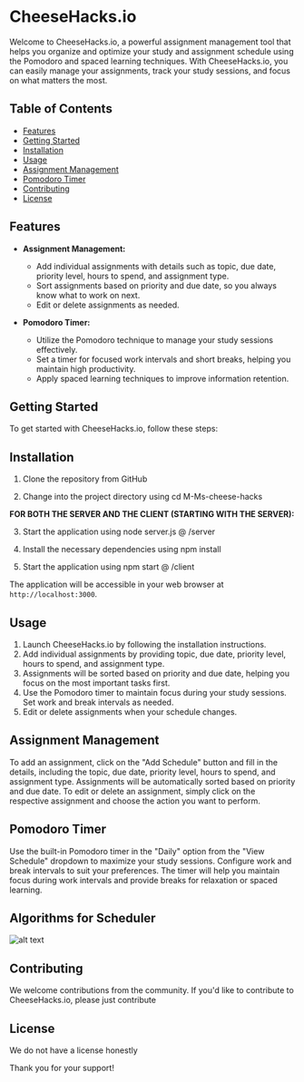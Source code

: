 # CheeseHacks.io

Welcome to CheeseHacks.io, a powerful assignment management tool that helps you organize and optimize your study and assignment schedule using the Pomodoro and spaced learning techniques. With CheeseHacks.io, you can easily manage your assignments, track your study sessions, and focus on what matters the most.

## Table of Contents
- [Features](#features)
- [Getting Started](#getting-started)
- [Installation](#installation)
- [Usage](#usage)
- [Assignment Management](#assignment-management)
- [Pomodoro Timer](#pomodoro-timer)
- [Contributing](#contributing)
- [License](#license)

## Features

- **Assignment Management:**
  - Add individual assignments with details such as topic, due date, priority level, hours to spend, and assignment type.
  - Sort assignments based on priority and due date, so you always know what to work on next.
  - Edit or delete assignments as needed.

- **Pomodoro Timer:**
  - Utilize the Pomodoro technique to manage your study sessions effectively.
  - Set a timer for focused work intervals and short breaks, helping you maintain high productivity.
  - Apply spaced learning techniques to improve information retention.

## Getting Started

To get started with CheeseHacks.io, follow these steps:

## Installation

1. Clone the repository from GitHub

2. Change into the project directory using cd M-Ms-cheese-hacks

**FOR BOTH THE SERVER AND THE CLIENT (STARTING WITH THE SERVER):**

3. Start the application using node server.js @ /server

4. Install the necessary dependencies using npm install

5. Start the application using npm start @ /client

The application will be accessible in your web browser at `http://localhost:3000`.

## Usage

1. Launch CheeseHacks.io by following the installation instructions.
2. Add individual assignments by providing topic, due date, priority level, hours to spend, and assignment type.
3. Assignments will be sorted based on priority and due date, helping you focus on the most important tasks first.
4. Use the Pomodoro timer to maintain focus during your study sessions. Set work and break intervals as needed.
5. Edit or delete assignments when your schedule changes.

## Assignment Management

To add an assignment, click on the "Add Schedule" button and fill in the details, including the topic, due date, priority level, hours to spend, and assignment type. Assignments will be automatically sorted based on priority and due date. To edit or delete an assignment, simply click on the respective assignment and choose the action you want to perform.

## Pomodoro Timer

Use the built-in Pomodoro timer in the "Daily" option from the "View Schedule" dropdown to maximize your study sessions. Configure work and break intervals to suit your preferences. The timer will help you maintain focus during work intervals and provide breaks for relaxation or spaced learning.

## Algorithms for Scheduler

![alt text](https://github.com/max-hubenko/M-Ms-cheese-hacks/blob/main/Algorithm%20SS.png)

## Contributing

We welcome contributions from the community. If you'd like to contribute to CheeseHacks.io, please just contribute

## License

We do not have a license honestly

Thank you for your support!
